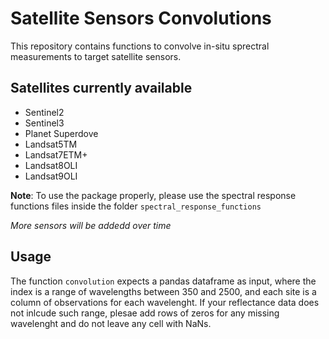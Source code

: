 # Satellite Sensors Convolutions
This repository contains functions to convolve in-situ sprectral measurements to target satellite sensors.

## Satellites currently available
- Sentinel2
- Sentinel3
- Planet Superdove
- Landsat5TM
- Landsat7ETM+
- Landsat8OLI
- Landsat9OLI

**Note**: To use the package properly, please use the spectral response functions files inside the folder `spectral_response_functions`

*More sensors will be addedd over time*

## Usage
The function `convolution` expects a pandas dataframe as input, where the index is a range of wavelengths between 350 and 2500, and each site is a column of observations for each wavelenght.
If your reflectance data does not inlcude such range, plesae add rows of zeros for any missing wavelenght and do not leave any cell with NaNs.
